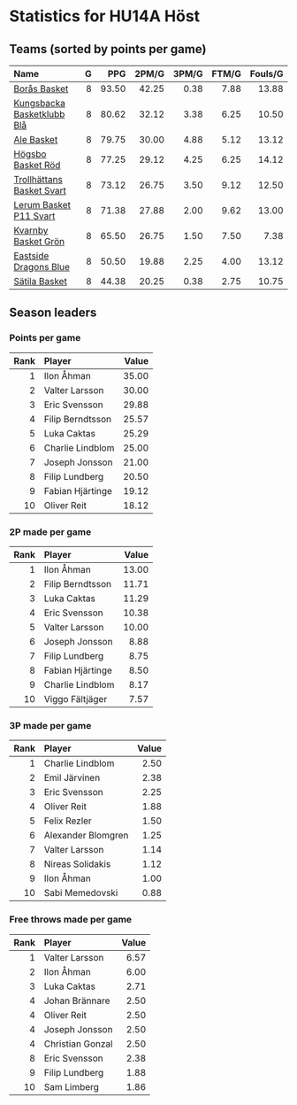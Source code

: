 # Statistics for HU14A Höst

## Teams (sorted by points per game)

| Name | G | PPG | 2PM/G | 3PM/G | FTM/G | Fouls/G |
|:-----|--:|----:|------:|------:|------:|--------:|
| [Borås Basket](hu14a_höst_team_1.md) | 8 | 93.50 | 42.25 | 0.38 | 7.88 | 13.88 |
| [Kungsbacka Basketklubb Blå](hu14a_höst_team_2.md) | 8 | 80.62 | 32.12 | 3.38 | 6.25 | 10.50 |
| [Ale Basket](hu14a_höst_team_3.md) | 8 | 79.75 | 30.00 | 4.88 | 5.12 | 13.12 |
| [Högsbo Basket Röd](hu14a_höst_team_4.md) | 8 | 77.25 | 29.12 | 4.25 | 6.25 | 14.12 |
| [Trollhättans Basket Svart](hu14a_höst_team_5.md) | 8 | 73.12 | 26.75 | 3.50 | 9.12 | 12.50 |
| [Lerum Basket P11 Svart](hu14a_höst_team_6.md) | 8 | 71.38 | 27.88 | 2.00 | 9.62 | 13.00 |
| [Kvarnby Basket Grön](hu14a_höst_team_7.md) | 8 | 65.50 | 26.75 | 1.50 | 7.50 | 7.38 |
| [Eastside Dragons Blue](hu14a_höst_team_8.md) | 8 | 50.50 | 19.88 | 2.25 | 4.00 | 13.12 |
| [Sätila Basket](hu14a_höst_team_9.md) | 8 | 44.38 | 20.25 | 0.38 | 2.75 | 10.75 |

## Season leaders

### Points per game

| Rank | Player | Value |
|----:|:-------|------:|
| 1 | Ilon Åhman | 35.00 |
| 2 | Valter Larsson | 30.00 |
| 3 | Eric Svensson | 29.88 |
| 4 | Filip Berndtsson | 25.57 |
| 5 | Luka Caktas | 25.29 |
| 6 | Charlie Lindblom | 25.00 |
| 7 | Joseph Jonsson | 21.00 |
| 8 | Filip Lundberg | 20.50 |
| 9 | Fabian Hjärtinge | 19.12 |
| 10 | Oliver Reit | 18.12 |

### 2P made per game

| Rank | Player | Value |
|----:|:-------|------:|
| 1 | Ilon Åhman | 13.00 |
| 2 | Filip Berndtsson | 11.71 |
| 3 | Luka Caktas | 11.29 |
| 4 | Eric Svensson | 10.38 |
| 5 | Valter Larsson | 10.00 |
| 6 | Joseph Jonsson | 8.88 |
| 7 | Filip Lundberg | 8.75 |
| 8 | Fabian Hjärtinge | 8.50 |
| 9 | Charlie Lindblom | 8.17 |
| 10 | Viggo Fältjäger | 7.57 |

### 3P made per game

| Rank | Player | Value |
|----:|:-------|------:|
| 1 | Charlie Lindblom | 2.50 |
| 2 | Emil Järvinen | 2.38 |
| 3 | Eric Svensson | 2.25 |
| 4 | Oliver Reit | 1.88 |
| 5 | Felix Rezler | 1.50 |
| 6 | Alexander Blomgren | 1.25 |
| 7 | Valter Larsson | 1.14 |
| 8 | Nireas Solidakis | 1.12 |
| 9 | Ilon Åhman | 1.00 |
| 10 | Sabi Memedovski | 0.88 |

### Free throws made per game

| Rank | Player | Value |
|----:|:-------|------:|
| 1 | Valter Larsson | 6.57 |
| 2 | Ilon Åhman | 6.00 |
| 3 | Luka Caktas | 2.71 |
| 4 | Johan Brännare | 2.50 |
| 4 | Oliver Reit | 2.50 |
| 4 | Joseph Jonsson | 2.50 |
| 4 | Christian Gonzal | 2.50 |
| 8 | Eric Svensson | 2.38 |
| 9 | Filip Lundberg | 1.88 |
| 10 | Sam Limberg | 1.86 |

